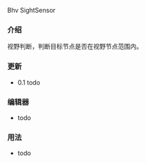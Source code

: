 Bhv SightSensor

### 介绍 

视野判断，判断目标节点是否在视野节点范围内。

### 更新

- 0.1 todo

### 编辑器

- todo

### 用法

- todo